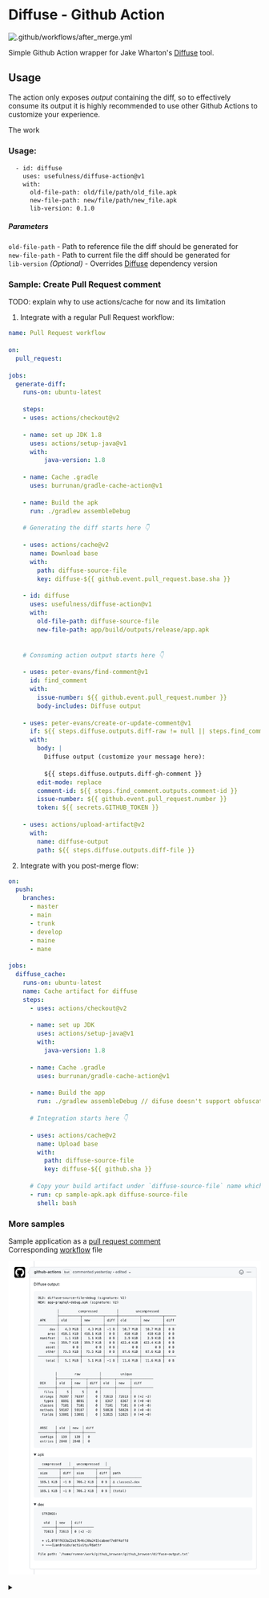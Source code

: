 # Diffuse - Github Action
![.github/workflows/after_merge.yml](https://github.com/usefulness/diffuse_action/workflows/.github/workflows/after_merge.yml/badge.svg)

Simple Github Action wrapper for Jake Wharton's [Diffuse](https://github.com/JakeWharton/diffuse) tool.

## Usage 
The action only exposes _output_ containing the diff, so to effectively consume its output it is highly recommended to use other Github Actions to customize your experience.

The work

### Usage:

```
  - id: diffuse
    uses: usefulness/diffuse-action@v1
    with:
      old-file-path: old/file/path/old_file.apk
      new-file-path: new/file/path/new_file.apk
      lib-version: 0.1.0
```

##### Parameters
`old-file-path` - Path to reference file the diff should be generated for  
`new-file-path` - Path to current file the diff should be generated for  
`lib-version` _(Optional)_ - Overrides [Diffuse](https://github.com/JakeWharton/diffuse) dependency version

### Sample: Create Pull Request comment

TODO: explain why to use actions/cache for now and its limitation

1. Integrate with a regular Pull Request workflow:

```yaml
name: Pull Request workflow

on:
  pull_request:

jobs:
  generate-diff:
    runs-on: ubuntu-latest
    
    steps:
    - uses: actions/checkout@v2
    
    - name: set up JDK 1.8
      uses: actions/setup-java@v1
      with:
          java-version: 1.8
          
    - name: Cache .gradle
      uses: burrunan/gradle-cache-action@v1
      
    - name: Build the apk
      run: ./gradlew assembleDebug

    # Generating the diff starts here 👇 

    - uses: actions/cache@v2
      name: Download base
      with:
        path: diffuse-source-file
        key: diffuse-${{ github.event.pull_request.base.sha }}

    - id: diffuse
      uses: usefulness/diffuse-action@v1
      with:
        old-file-path: diffuse-source-file
        new-file-path: app/build/outputs/release/app.apk


    # Consuming action output starts here 👇

    - uses: peter-evans/find-comment@v1
      id: find_comment
      with:
        issue-number: ${{ github.event.pull_request.number }}
        body-includes: Diffuse output

    - uses: peter-evans/create-or-update-comment@v1
      if: ${{ steps.diffuse.outputs.diff-raw != null || steps.find_comment.outputs.comment-id != null }}
      with:
        body: |
          Diffuse output (customize your message here): 

          ${{ steps.diffuse.outputs.diff-gh-comment }}
        edit-mode: replace
        comment-id: ${{ steps.find_comment.outputs.comment-id }}
        issue-number: ${{ github.event.pull_request.number }}
        token: ${{ secrets.GITHUB_TOKEN }}

    - uses: actions/upload-artifact@v2
      with:
        name: diffuse-output
        path: ${{ steps.diffuse.outputs.diff-file }}
```

2. Integrate with you post-merge flow:
```yaml
on:
  push:
    branches:
      - master
      - main
      - trunk
      - develop
      - maine
      - mane

jobs:
  diffuse_cache:
    runs-on: ubuntu-latest
    name: Cache artifact for diffuse
    steps:
      - uses: actions/checkout@v2
      
      - name: set up JDK
        uses: actions/setup-java@v1
        with:
          java-version: 1.8
          
      - name: Cache .gradle
        uses: burrunan/gradle-cache-action@v1

      - name: Build the app
        run: ./gradlew assembleDebug // difuse doesn't support obfuscated builds

      # Integration starts here 👇 
      
      - uses: actions/cache@v2
        name: Upload base
        with:
          path: diffuse-source-file
          key: diffuse-${{ github.sha }}

      # Copy your build artifact under `diffuse-source-file` name which will be saved in cache
      - run: cp sample-apk.apk diffuse-source-file 
        shell: bash

``` 


### More samples

Sample application as a [pull request comment](https://github.com/mateuszkwiecinski/github_browser/pull/52)  
Corresponding [workflow](https://github.com/mateuszkwiecinski/github_browser/blob/master/.github/workflows/run_diffuse.yml) file  

![pull_request](/images/pull_request.png)



<details><summary></summary>
<p>

🙏 Praise 🙏 be 🙏 to 🙏 Wharton 🙏

</p>
</details>
